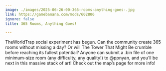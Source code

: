 ```yaml
---
image: ./images/2025-06-26-00-365-rooms-anything-goes-.jpg
link: https://gamebanana.com/mods/602806
ignore: false
title: 365 Rooms, Anything Goes!

---
```


TheWorldTrap social experiment has begun. Can the community create 365 rooms without missing a day? Or will The Tower That Might Be crumble before reaching its fullest potential? Anyone can submit a .bin file of one minimum-size room (any difficulty, any quality!) to @ppnyan, and you’ll be next in this massive stack of art! Check out the map’s page for more info!